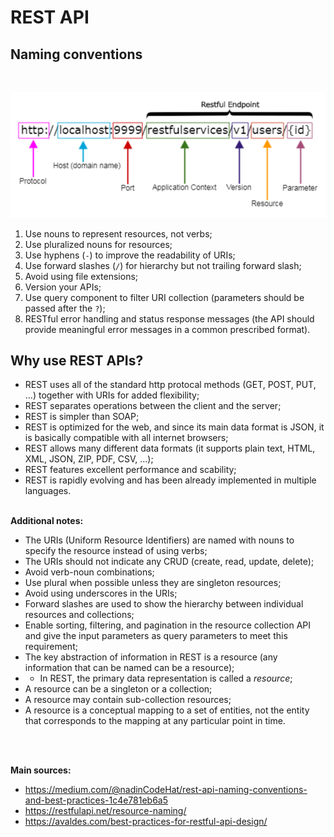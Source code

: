 # REST API

## Naming conventions

<br>

![Restful Endpoint](images/restful_endpoint.png "a title")


1. Use nouns to represent resources, not verbs;
2. Use pluralized nouns for resources;
3. Use hyphens (`-`) to improve the readability of URIs;
4. Use forward slashes (`/`) for hierarchy but not trailing forward slash;
5. Avoid using file extensions;
6. Version your APIs;
7. Use query component to filter URI collection (parameters should be passed after the `?`);
8. RESTful error handling and status response messages (the API should provide meaningful error messages in a common prescribed format).

## Why use REST APIs?

- REST uses all of the standard http protocal methods (GET, POST, PUT, ...) together with URIs for added flexibility;
- REST separates operations between the client and the server;
- REST is simpler than SOAP;
- REST is optimized for the web, and since its main data format is JSON, it is basically compatible with all internet browsers;
- REST allows many different data formats (it supports plain text, HTML, XML, JSON, ZIP, PDF, CSV, ...);
- REST features excellent performance and scability;
- REST is rapidly evolving and has been already implemented in multiple languages.

<br><b>Additional notes:</b>

- The URIs (Uniform Resource Identifiers) are named with nouns to specify the resource instead of using verbs;
- The URIs should not indicate any CRUD (create, read, update, delete);
- Avoid verb-noun combinations;
- Use plural when possible unless they are singleton resources;
- Avoid using underscores in the URIs;
- Forward slashes are used to show the hierarchy between individual resources and collections;
- Enable sorting, filtering, and pagination in the resource collection API and give the input parameters as query parameters to meet this requirement;
- The key abstraction of information in REST is a resource (any information that can be named can be a resource);
- - In REST, the primary data representation is called a <i>resource</i>;
- A resource can be a singleton or a collection;
- A resource may contain sub-collection resources;
- A resource is a conceptual mapping to a set of entities, not the entity that corresponds to the mapping at any particular point in time.
  
<br>

<br>

**Main sources:**

- https://medium.com/@nadinCodeHat/rest-api-naming-conventions-and-best-practices-1c4e781eb6a5
- https://restfulapi.net/resource-naming/
- https://avaldes.com/best-practices-for-restful-api-design/
